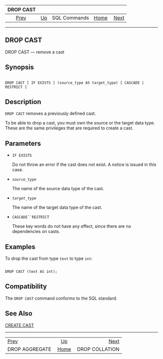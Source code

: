 

|                     DROP CAST                    |                                        |              |                                                       |                                                  |
| :----------------------------------------------: | :------------------------------------- | :----------: | ----------------------------------------------------: | -----------------------------------------------: |
| [Prev](sql-dropaggregate.html "DROP AGGREGATE")  | [Up](sql-commands.html "SQL Commands") | SQL Commands | [Home](index.html "PostgreSQL 17devel Documentation") |  [Next](sql-dropcollation.html "DROP COLLATION") |

***

## DROP CAST

DROP CAST — remove a cast

## Synopsis

```

DROP CAST [ IF EXISTS ] (source_type AS target_type) [ CASCADE | RESTRICT ]
```

## Description

`DROP CAST` removes a previously defined cast.

To be able to drop a cast, you must own the source or the target data type. These are the same privileges that are required to create a cast.

## Parameters

* `IF EXISTS`

    Do not throw an error if the cast does not exist. A notice is issued in this case.

* *`source_type`*

    The name of the source data type of the cast.

* *`target_type`*

    The name of the target data type of the cast.

* `CASCADE``RESTRICT`

    These key words do not have any effect, since there are no dependencies on casts.

## Examples

To drop the cast from type `text` to type `int`:

```

DROP CAST (text AS int);
```

## Compatibility

The `DROP CAST` command conforms to the SQL standard.

## See Also

[CREATE CAST](sql-createcast.html "CREATE CAST")

***

|                                                  |                                                       |                                                  |
| :----------------------------------------------- | :---------------------------------------------------: | -----------------------------------------------: |
| [Prev](sql-dropaggregate.html "DROP AGGREGATE")  |         [Up](sql-commands.html "SQL Commands")        |  [Next](sql-dropcollation.html "DROP COLLATION") |
| DROP AGGREGATE                                   | [Home](index.html "PostgreSQL 17devel Documentation") |                                   DROP COLLATION |

